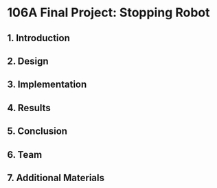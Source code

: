 # 106A Final Project: Stopping Robot
## 1. Introduction

## 2. Design

## 3. Implementation

## 4. Results

## 5. Conclusion

## 6. Team

## 7. Additional Materials
